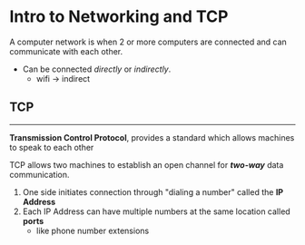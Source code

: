 # Intro to Networking and TCP

A computer network is when 2 or more computers are connected and can communicate with each other.
- Can be connected *directly* or *indirectly*.
  - wifi -> indirect


## **TCP**
---

**Transmission Control Protocol**, provides a standard which allows machines to speak to each other

TCP allows two machines to establish an open channel for ***two-way*** data communication.
<br>

1. One side initiates connection through "dialing a number" called the **IP Address**
2. Each IP Address can have multiple numbers at the same location called **ports**
    - like phone number extensions
    
